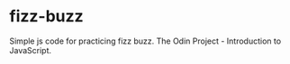 # fizz-buzz
Simple js code for practicing fizz buzz. The Odin Project - Introduction to JavaScript.
